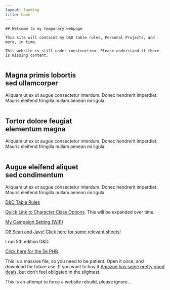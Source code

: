 ```yaml
---
layout: landing
title: home
---
```


<section id="banner">
  <div class="inner">
  
    ## Welcome to my temporary webpage 

    This site will containt my D&D table rules, Personal Projects, and more, in time.

    This website is still under construction. Please understand if there is missing content.
    
  </div>
</section>

<section id="two" class="wrapper alt style2">
  <section class="spotlight">
    <div class="image"><img src="images/pic01.jpg" alt="" /></div><div class="content">
      <h2>Magna primis lobortis<br />
      sed ullamcorper</h2>
      <p>Aliquam ut ex ut augue consectetur interdum. Donec hendrerit imperdiet. Mauris eleifend fringilla nullam aenean mi ligula.</p>
    </div>
  </section>
  <section class="spotlight">
    <div class="image"><img src="images/pic02.jpg" alt="" /></div><div class="content">
      <h2>Tortor dolore feugiat<br />
      elementum magna</h2>
      <p>Aliquam ut ex ut augue consectetur interdum. Donec hendrerit imperdiet. Mauris eleifend fringilla nullam aenean mi ligula.</p>
    </div>
  </section>
  <section class="spotlight">
    <div class="image"><img src="images/pic03.jpg" alt="" /></div><div class="content">
      <h2>Augue eleifend aliquet<br />
      sed condimentum</h2>
      <p>Aliquam ut ex ut augue consectetur interdum. Donec hendrerit imperdiet. Mauris eleifend fringilla nullam aenean mi ligula.</p>
    </div>
  </section>
</section>

  [D&D Table Rules](TableRules.md)

  [Quick Link to Character Class Options](pdf/CharOpts.pdf). This will be expanded over time.

  [My Campaign Setting (WIP)](Setting.md)

  [OI! Sean and Javy! Click here for some relevant sheets!](Tuesday.md)

  I run 5th edition D&D.

  [Click here for the 5e PHB](https://dnd.rem.uz/5e%20D%26D%20Books/Rulebooks/Core/Player%27s%20Handbook.pdf).

  This is a massive file, so you need to be patient. Open it once, and download for future use. If you want to buy it [Amazon has some pretty good deals](https://www.amazon.com/Players-Handbook-Dungeons-Dragons-Wizards/dp/0786965606), but don't feel obligated in the slightest.

  This is an attempt to force a website rebuild, please ignore...
